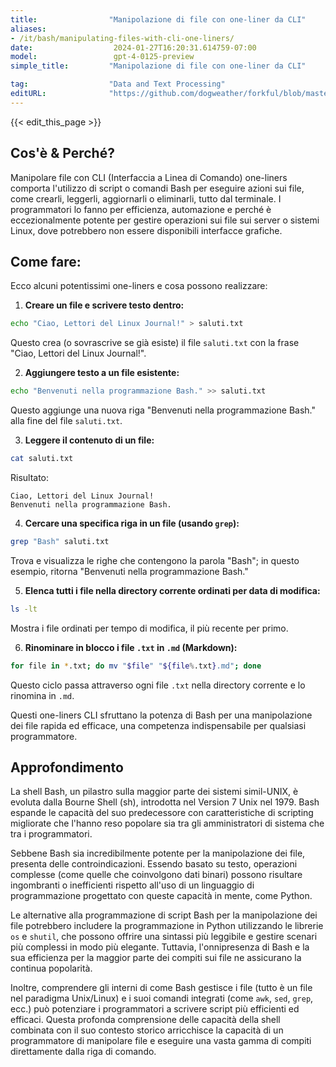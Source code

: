 ```yaml
---
title:                "Manipolazione di file con one-liner da CLI"
aliases:
- /it/bash/manipulating-files-with-cli-one-liners/
date:                  2024-01-27T16:20:31.614759-07:00
model:                 gpt-4-0125-preview
simple_title:         "Manipolazione di file con one-liner da CLI"

tag:                  "Data and Text Processing"
editURL:              "https://github.com/dogweather/forkful/blob/master/content/it/bash/manipulating-files-with-cli-one-liners.md"
---
```


{{< edit_this_page >}}

## Cos'è & Perché?

Manipolare file con CLI (Interfaccia a Linea di Comando) one-liners comporta l'utilizzo di script o comandi Bash per eseguire azioni sui file, come crearli, leggerli, aggiornarli o eliminarli, tutto dal terminale. I programmatori lo fanno per efficienza, automazione e perché è eccezionalmente potente per gestire operazioni sui file sui server o sistemi Linux, dove potrebbero non essere disponibili interfacce grafiche.

## Come fare:

Ecco alcuni potentissimi one-liners e cosa possono realizzare:

1. **Creare un file e scrivere testo dentro:**
```Bash
echo "Ciao, Lettori del Linux Journal!" > saluti.txt
```
Questo crea (o sovrascrive se già esiste) il file `saluti.txt` con la frase "Ciao, Lettori del Linux Journal!".

2. **Aggiungere testo a un file esistente:** 
```Bash
echo "Benvenuti nella programmazione Bash." >> saluti.txt
```
Questo aggiunge una nuova riga "Benvenuti nella programmazione Bash." alla fine del file `saluti.txt`.

3. **Leggere il contenuto di un file:**
```Bash
cat saluti.txt
```
Risultato:
```
Ciao, Lettori del Linux Journal!
Benvenuti nella programmazione Bash.
```

4. **Cercare una specifica riga in un file (usando `grep`):**
```Bash
grep "Bash" saluti.txt
```
Trova e visualizza le righe che contengono la parola "Bash"; in questo esempio, ritorna "Benvenuti nella programmazione Bash."

5. **Elenca tutti i file nella directory corrente ordinati per data di modifica:**
```Bash
ls -lt
```
Mostra i file ordinati per tempo di modifica, il più recente per primo.

6. **Rinominare in blocco i file `.txt` in `.md` (Markdown):**
```Bash
for file in *.txt; do mv "$file" "${file%.txt}.md"; done
```
Questo ciclo passa attraverso ogni file `.txt` nella directory corrente e lo rinomina in `.md`.

Questi one-liners CLI sfruttano la potenza di Bash per una manipolazione dei file rapida ed efficace, una competenza indispensabile per qualsiasi programmatore.

## Approfondimento

La shell Bash, un pilastro sulla maggior parte dei sistemi simil-UNIX, è evoluta dalla Bourne Shell (sh), introdotta nel Version 7 Unix nel 1979. Bash espande le capacità del suo predecessore con caratteristiche di scripting migliorate che l'hanno reso popolare sia tra gli amministratori di sistema che tra i programmatori.

Sebbene Bash sia incredibilmente potente per la manipolazione dei file, presenta delle controindicazioni. Essendo basato su testo, operazioni complesse (come quelle che coinvolgono dati binari) possono risultare ingombranti o inefficienti rispetto all'uso di un linguaggio di programmazione progettato con queste capacità in mente, come Python.

Le alternative alla programmazione di script Bash per la manipolazione dei file potrebbero includere la programmazione in Python utilizzando le librerie `os` e `shutil`, che possono offrire una sintassi più leggibile e gestire scenari più complessi in modo più elegante. Tuttavia, l'onnipresenza di Bash e la sua efficienza per la maggior parte dei compiti sui file ne assicurano la continua popolarità.

Inoltre, comprendere gli interni di come Bash gestisce i file (tutto è un file nel paradigma Unix/Linux) e i suoi comandi integrati (come `awk`, `sed`, `grep`, ecc.) può potenziare i programmatori a scrivere script più efficienti ed efficaci. Questa profonda comprensione delle capacità della shell combinata con il suo contesto storico arricchisce la capacità di un programmatore di manipolare file e eseguire una vasta gamma di compiti direttamente dalla riga di comando.
